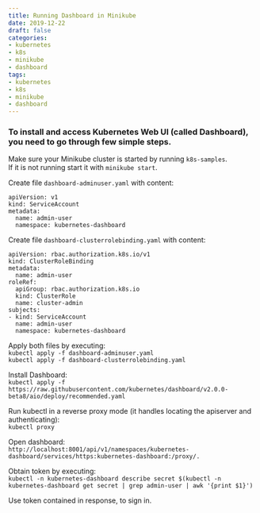```yaml
---
title: Running Dashboard in Minikube
date: 2019-12-22
draft: false
categories:
- kubernetes
- k8s
- minikube
- dashboard
tags:
- kubernetes
- k8s
- minikube
- dashboard
---
```



### To install and access Kubernetes Web UI (called Dashboard), you need to go through few simple steps.


Make sure your Minikube cluster is started by running `k8s-samples`.  
If it is not running start it with `minikube start`.

Create file `dashboard-adminuser.yaml` with content:
```
apiVersion: v1
kind: ServiceAccount
metadata:
  name: admin-user
  namespace: kubernetes-dashboard
```

Create file `dashboard-clusterrolebinding.yaml` with content:
```
apiVersion: rbac.authorization.k8s.io/v1
kind: ClusterRoleBinding
metadata:
  name: admin-user
roleRef:
  apiGroup: rbac.authorization.k8s.io
  kind: ClusterRole
  name: cluster-admin
subjects:
- kind: ServiceAccount
  name: admin-user
  namespace: kubernetes-dashboard
```

Apply both files by executing:  
`kubectl apply -f dashboard-adminuser.yaml`  
`kubectl apply -f dashboard-clusterrolebinding.yaml`


Install Dashboard:  
`kubectl apply -f https://raw.githubusercontent.com/kubernetes/dashboard/v2.0.0-beta8/aio/deploy/recommended.yaml`

Run kubectl in a reverse proxy mode (it handles locating the apiserver and authenticating):  
`kubectl proxy`

Open dashboard:  
`http://localhost:8001/api/v1/namespaces/kubernetes-dashboard/services/https:kubernetes-dashboard:/proxy/.`

Obtain token by executing:  
`kubectl -n kubernetes-dashboard describe secret $(kubectl -n kubernetes-dashboard get secret | grep admin-user | awk '{print $1}')`

Use token contained in response, to sign in.
